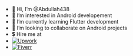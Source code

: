 - 👋 Hi, I’m @Abdullah438
- 👀 I’m interested in Android developement
- 🌱 I’m currently learning Flutter development
- 💞️ I’m looking to collaborate on Android projects
- 💲  Hire me at 
- <a href="https://www.upwork.com/freelancers/~01864467fff8094b6f" rel="Upwork profile link">![Upwork](https://img.shields.io/badge/UpWork-6FDA44?style=for-the-badge&logo=Upwork&logoColor=white)</a>
- <a href="https://www.fiverr.com/users/iabdullah438" rel="Fiverr profile link">![Fiverr](https://a11ybadges.com/badge?logo=fiverr)</a>

<!---
Abdullah438/Abdullah438 is a ✨ special ✨ repository because its `README.md` (this file) appears on your GitHub profile.
You can click the Preview link to take a look at your changes.
--->
